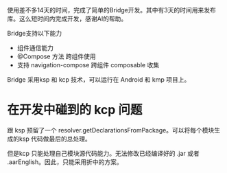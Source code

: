 使用差不多14天的时间，完成了简单的Bridge开发。其中有3天的时间用来发布库。这么短时间内完成开发，感谢AI的帮助。

Bridge支持以下能力

- 组件通信能力
- @Compose 方法 跨组件使用
- 支持 navigation-compose  跨组件 composable 收集


Bridge 采用ksp 和 kcp 技术，可以运行在 Android 和 kmp 项目上。


# 在开发中碰到的 kcp 问题

跟 ksp 预留了一个   resolver.getDeclarationsFromPackage。可以将每个模块生成的ksp 代码做最后的总处理。

但是kcp 只能处理自己模块源代码能力。无法修改已经编译好的 .jar 或者 .aarEnglish。因此，只能采用折中的方案。


